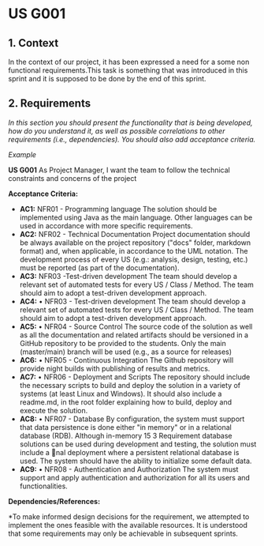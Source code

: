 # US G001

## 1. Context
In the context of our project, it has been expressed a need for a some non functional requirements.This task is something that was introduced in this sprint and it is supposed to be done by the end of this sprint.
## 2. Requirements

*In this section you should present the functionality that is being developed, how do you understand it, as well as possible correlations to other requirements (i.e., dependencies). You should also add acceptance criteria.*

*Example*

**US G001** As Project Manager, I want the team to follow the technical constraints and concerns of the project

**Acceptance Criteria:**

* **AC1:** NFR01 - Programming language The solution should be implemented using Java as the main language. Other languages can be used in accordance with more specific requirements.
* **AC2:** NFR02 - Technical Documentation Project documentation should be always available on the project repository ("docs" folder, markdown format) and, when applicable, in accordance to the UML notation. The development process of every US (e.g.: analysis, design, testing, etc.) must be reported (as part of the documentation).
* **AC3:** NFR03 -Test-driven development The team should develop a relevant set of automated tests for every US / Class / Method. The team should aim to adopt a test-driven development approach.
* **AC4:** • NFR03 - Test-driven development The team should develop a relevant set of automated tests for every US / Class / Method. The team should aim to adopt a test-driven development approach.
* **AC5:** • NFR04 - Source Control The source code of the solution as well as all the documentation and related artifacts should be versioned in a GitHub repository to be provided to the students. Only the main (master/main) branch will be used (e.g., as a source for releases)
* **AC6:** • NFR05 - Continuous Integration The Github repository will provide night builds with publishing of results and metrics.
* **AC7:** • NFR06 - Deployment and Scripts The repository should include the necessary scripts to build and deploy the solution in a variety of systems (at least Linux and Windows). It should also include a readme.md, in the root folder explaining how to build, deploy and execute the solution.
* **AC8:** • NFR07 - Database By configuration, the system must support that data persistence is done either "in memory" or in a relational database (RDB). Although in-memory 15 3 Requirement database solutions can be used during development and testing, the solution must include a nal deployment where a persistent relational database is used. The system should have the ability to initialize some default data.
* **AC9:** • NFR08 - Authentication and Authorization The system must support and apply authentication and authorization for all its users and functionalities.


**Dependencies/References:**

*To make informed design decisions for the requirement, we attempted to implement the ones feasible with the available resources. It is understood that some requirements may only be achievable in subsequent sprints.
